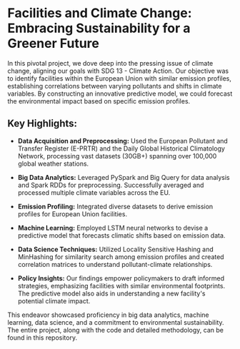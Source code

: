# Facilities and Climate Change: Embracing Sustainability for a Greener Future

In this pivotal project, we dove deep into the pressing issue of climate change, aligning our goals with SDG 13 - Climate Action. Our objective was to identify facilities within the European Union with similar emission profiles, establishing correlations between varying pollutants and shifts in climate variables. By constructing an innovative predictive model, we could forecast the environmental impact based on specific emission profiles.

## Key Highlights:

- **Data Acquisition and Preprocessing:** Used the European Pollutant and Transfer Register (E-PRTR) and the Daily Global Historical Climatology Network, processing vast datasets (30GB+) spanning over 100,000 global weather stations.
  
- **Big Data Analytics:** Leveraged PySpark and Big Query for data analysis and Spark RDDs for preprocessing. Successfully averaged and processed multiple climate variables across the EU.
  
- **Emission Profiling:** Integrated diverse datasets to derive emission profiles for European Union facilities.
  
- **Machine Learning:** Employed LSTM neural networks to devise a predictive model that forecasts climatic shifts based on emission data.
  
- **Data Science Techniques:** Utilized Locality Sensitive Hashing and MinHashing for similarity search among emission profiles and created correlation matrices to understand pollutant-climate relationships.
  
- **Policy Insights:** Our findings empower policymakers to draft informed strategies, emphasizing facilities with similar environmental footprints. The predictive model also aids in understanding a new facility's potential climate impact.

This endeavor showcased proficiency in big data analytics, machine learning, data science, and a commitment to environmental sustainability. The entire project, along with the code and detailed methodology, can be found in this repository.
